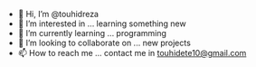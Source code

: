 - 👋 Hi, I’m @touhidreza
- 👀 I’m interested in ... learning something new
- 🌱 I’m currently learning ... programming 
- 💞️ I’m looking to collaborate on ... new projects
- 📫 How to reach me ... contact me in touhidete10@gmail.com

<!---
touhidreza/touhidreza is a ✨ special ✨ repository because its `README.md` (this file) appears on your GitHub profile.
You can click the Preview link to take a look at your changes.
--->
